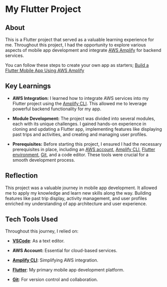 # My Flutter Project

## About

This is a Flutter project that served as a valuable learning experience for me. Throughout this project, I had the opportunity to explore various aspects of mobile app development and integrate [AWS Amplify](https://aws.amazon.com/amplify/) for backend services.

You can follow these steps to create your own app as starters; [Build a Flutter Mobile App Using AWS Amplify](https://aws.amazon.com/getting-started/hands-on/build-flutter-mobile-app-part-one/module-four/)

## Key Learnings

- **AWS Integration:** I learned how to integrate AWS services into my Flutter project using the [Amplify CLI](https://docs.amplify.aws/cli). This allowed me to leverage powerful backend functionality for my app.

- **Module Development:** The project was divided into several modules, each with its unique challenges. I gained hands-on experience in cloning and updating a Flutter app, implementing features like displaying past trips and activities, and creating and managing user profiles.

- **Prerequisites:** Before starting this project, I ensured I had the necessary prerequisites in place, including an [AWS account](https://aws.amazon.com/), [Amplify CLI](https://docs.amplify.aws/cli/start/install), [Flutter environment](https://flutter.dev/docs/get-started/install), [Git](https://git-scm.com/), and a code editor. These tools were crucial for a smooth development process.

## Reflection

This project was a valuable journey in mobile app development. It allowed me to apply my knowledge and learn new skills along the way. Building features like past trip display, activity management, and user profiles enriched my understanding of app architecture and user experience.

## Tech Tools Used

Throughout this journey, I relied on:

- [**VSCode**](https://code.visualstudio.com/): As a text editor.

- **AWS Account:** Essential for cloud-based services.

- [**Amplify CLI**](https://docs.amplify.aws/cli): Simplifying AWS integration.

- [**Flutter**](https://flutter.dev/): My primary mobile app development platform.

- [**Git**](https://git-scm.com/): For version control and collaboration.
